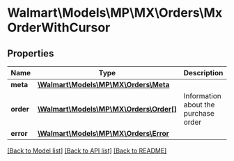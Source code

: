 # Walmart\Models\MP\MX\Orders\MxOrderWithCursor

## Properties

Name | Type | Description | Notes
------------ | ------------- | ------------- | -------------
**meta** | [**\Walmart\Models\MP\MX\Orders\Meta**](Meta.md) |  | [optional]
**order** | [**\Walmart\Models\MP\MX\Orders\Order[]**](Order.md) | Information about the purchase order | [optional]
**error** | [**\Walmart\Models\MP\MX\Orders\Error**](Error.md) |  | [optional]


[[Back to Model list]](./) [[Back to API list]](../../../../../README.md#supported-apis) [[Back to README]](../../../../../README.md)
